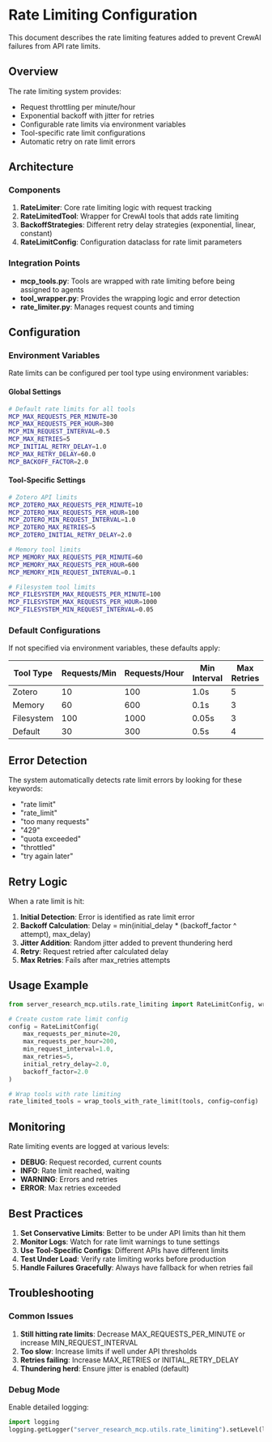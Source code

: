 # Rate Limiting Configuration

This document describes the rate limiting features added to prevent CrewAI failures from API rate limits.

## Overview

The rate limiting system provides:
- Request throttling per minute/hour
- Exponential backoff with jitter for retries
- Configurable rate limits via environment variables
- Tool-specific rate limit configurations
- Automatic retry on rate limit errors

## Architecture

### Components

1. **RateLimiter**: Core rate limiting logic with request tracking
2. **RateLimitedTool**: Wrapper for CrewAI tools that adds rate limiting
3. **BackoffStrategies**: Different retry delay strategies (exponential, linear, constant)
4. **RateLimitConfig**: Configuration dataclass for rate limit parameters

### Integration Points

- **mcp_tools.py**: Tools are wrapped with rate limiting before being assigned to agents
- **tool_wrapper.py**: Provides the wrapping logic and error detection
- **rate_limiter.py**: Manages request counts and timing

## Configuration

### Environment Variables

Rate limits can be configured per tool type using environment variables:

#### Global Settings
```bash
# Default rate limits for all tools
MCP_MAX_REQUESTS_PER_MINUTE=30
MCP_MAX_REQUESTS_PER_HOUR=300
MCP_MIN_REQUEST_INTERVAL=0.5
MCP_MAX_RETRIES=5
MCP_INITIAL_RETRY_DELAY=1.0
MCP_MAX_RETRY_DELAY=60.0
MCP_BACKOFF_FACTOR=2.0
```

#### Tool-Specific Settings
```bash
# Zotero API limits
MCP_ZOTERO_MAX_REQUESTS_PER_MINUTE=10
MCP_ZOTERO_MAX_REQUESTS_PER_HOUR=100
MCP_ZOTERO_MIN_REQUEST_INTERVAL=1.0
MCP_ZOTERO_MAX_RETRIES=5
MCP_ZOTERO_INITIAL_RETRY_DELAY=2.0

# Memory tool limits
MCP_MEMORY_MAX_REQUESTS_PER_MINUTE=60
MCP_MEMORY_MAX_REQUESTS_PER_HOUR=600
MCP_MEMORY_MIN_REQUEST_INTERVAL=0.1

# Filesystem tool limits
MCP_FILESYSTEM_MAX_REQUESTS_PER_MINUTE=100
MCP_FILESYSTEM_MAX_REQUESTS_PER_HOUR=1000
MCP_FILESYSTEM_MIN_REQUEST_INTERVAL=0.05
```

### Default Configurations

If not specified via environment variables, these defaults apply:

| Tool Type | Requests/Min | Requests/Hour | Min Interval | Max Retries |
|-----------|--------------|---------------|--------------|-------------|
| Zotero    | 10           | 100           | 1.0s         | 5           |
| Memory    | 60           | 600           | 0.1s         | 3           |
| Filesystem| 100          | 1000          | 0.05s        | 3           |
| Default   | 30           | 300           | 0.5s         | 4           |

## Error Detection

The system automatically detects rate limit errors by looking for these keywords:
- "rate limit"
- "rate_limit"
- "too many requests"
- "429"
- "quota exceeded"
- "throttled"
- "try again later"

## Retry Logic

When a rate limit is hit:

1. **Initial Detection**: Error is identified as rate limit error
2. **Backoff Calculation**: Delay = min(initial_delay * (backoff_factor ^ attempt), max_delay)
3. **Jitter Addition**: Random jitter added to prevent thundering herd
4. **Retry**: Request retried after calculated delay
5. **Max Retries**: Fails after max_retries attempts

## Usage Example

```python
from server_research_mcp.utils.rate_limiting import RateLimitConfig, wrap_tools_with_rate_limit

# Create custom rate limit config
config = RateLimitConfig(
    max_requests_per_minute=20,
    max_requests_per_hour=200,
    min_request_interval=1.0,
    max_retries=5,
    initial_retry_delay=2.0,
    backoff_factor=2.0
)

# Wrap tools with rate limiting
rate_limited_tools = wrap_tools_with_rate_limit(tools, config=config)
```

## Monitoring

Rate limiting events are logged at various levels:
- **DEBUG**: Request recorded, current counts
- **INFO**: Rate limit reached, waiting
- **WARNING**: Errors and retries
- **ERROR**: Max retries exceeded

## Best Practices

1. **Set Conservative Limits**: Better to be under API limits than hit them
2. **Monitor Logs**: Watch for rate limit warnings to tune settings
3. **Use Tool-Specific Configs**: Different APIs have different limits
4. **Test Under Load**: Verify rate limiting works before production
5. **Handle Failures Gracefully**: Always have fallback for when retries fail

## Troubleshooting

### Common Issues

1. **Still hitting rate limits**: Decrease MAX_REQUESTS_PER_MINUTE or increase MIN_REQUEST_INTERVAL
2. **Too slow**: Increase limits if well under API thresholds
3. **Retries failing**: Increase MAX_RETRIES or INITIAL_RETRY_DELAY
4. **Thundering herd**: Ensure jitter is enabled (default)

### Debug Mode

Enable detailed logging:
```python
import logging
logging.getLogger("server_research_mcp.utils.rate_limiting").setLevel(logging.DEBUG)
```
